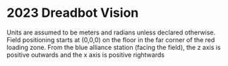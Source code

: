 # 2023 Dreadbot Vision

Units are assumed to be meters and radians unless declared otherwise.
Field positioning starts at (0,0,0) on the floor in the far corner of the red loading zone.
From the blue alliance station (facing the field), the z axis is positive outwards and the x axis is positive rightwards
